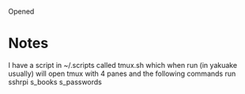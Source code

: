 Opened


# Notes

I have a script in ~/.scripts called tmux.sh which when run (in yakuake usually) will open tmux with 4 panes and the following commands run
sshrpi
s_books
s_passwords




